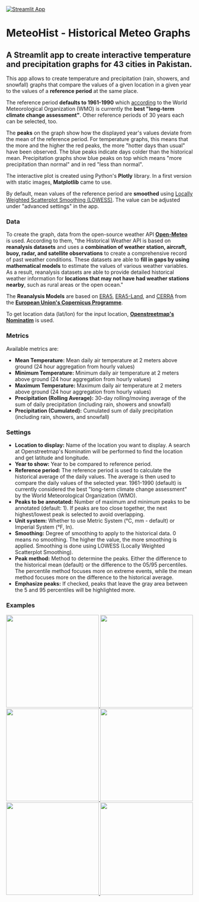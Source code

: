 [![Streamlit App](https://static.streamlit.io/badges/streamlit_badge_black_white.svg)](https://pakmeteohist-wenclims.streamlit.app/)


# MeteoHist - Historical Meteo Graphs

## A Streamlit app to create interactive temperature and precipitation graphs for 43 cities in Pakistan.

This app allows to create temperature and precipitation (rain, showers, and snowfall) graphs that compare the values of a given location in a given year to the values of a **reference period** at the same place.

The reference period **defaults to 1961-1990** which [according](https://public.wmo.int/en/media/news/it%E2%80%99s-warmer-average-what-average) to the World Meteorological Organization (WMO) is currently the **best "long-term climate change assessment"**. Other reference periods of 30 years each can be selected, too.

The **peaks** on the graph show how the displayed year's values deviate from the mean of the reference period. For temperature graphs, this means that the more and the higher the red peaks, the more "hotter days than usual" have been observed. The blue peaks indicate days colder than the historical mean. Precipitation graphs show blue peaks on top which means "more precipitation than normal" and in red "less than normal".

The interactive plot is created using Python's **Plotly** library. In a first version with static images, **Matplotlib** came to use.

By default, mean values of the reference period are **smoothed** using [Locally Weighted Scatterplot Smoothing (LOWESS)](https://www.statsmodels.org/devel/generated/statsmodels.nonparametric.smoothers_lowess.lowess.html). The value can be adjusted under "advanced settings" in the app.


### Data

To create the graph, data from the open-source weather API [**Open-Meteo**](https://open-meteo.com/en/docs/historical-weather-api) is used. According to them, "the Historical Weather API is based on **reanalysis datasets** and uses a **combination of weather station, aircraft, buoy, radar, and satellite observations** to create a comprehensive record of past weather conditions. These datasets are able to **fill in gaps by using mathematical models** to estimate the values of various weather variables. As a result, reanalysis datasets are able to provide detailed historical weather information for **locations that may not have had weather stations nearby**, such as rural areas or the open ocean."

The **Reanalysis Models** are based on [ERA5](https://cds.climate.copernicus.eu/cdsapp#!/dataset/reanalysis-era5-single-levels?tab=overview), [ERA5-Land](https://cds.climate.copernicus.eu/cdsapp#!/dataset/reanalysis-era5-land?tab=overview), and [CERRA](https://cds.climate.copernicus.eu/cdsapp#!/dataset/reanalysis-cerra-single-levels?tab=overview) from the [**European Union's Copernicus Programme**](https://www.copernicus.eu/en).

To get location data (lat/lon) for the input location, [**Openstreetmap's Nominatim**](https://nominatim.openstreetmap.org/) is used.

### Metrics

Available metrics are:

- **Mean Temperature:** Mean daily air temperature at 2 meters above ground (24 hour aggregation from hourly values)
- **Minimum Temperature:** Minimum daily air temperature at 2 meters above ground (24 hour aggregation from hourly values)
- **Maximum Temperature:** Maximum daily air temperature at 2 meters above ground (24 hour aggregation from hourly values)
- **Precipitation (Rolling Average):** 30-day rolling/moving average of the sum of daily precipitation (including rain, showers and snowfall)
- **Precipitation (Cumulated):** Cumulated sum of daily precipitation (including rain, showers, and snowfall)

### Settings

- **Location to display:** Name of the location you want to display. A search at Openstreetmap's Nominatim will be performed to find the location and get latitude and longitude.
- **Year to show:** Year to be compared to reference period.
- **Reference period:** The reference period is used to calculate the historical average of the daily values. The average is then used to compare the daily values of the selected year. 1961-1990 (default) is currently considered the best "long-term climate change assessment" by the World Meteorological Organization (WMO).
- **Peaks to be annotated:** Number of maximum and minimum peaks to be annotated (default: 1). If peaks are too close together, the next highest/lowest peak is selected to avoid overlapping.
- **Unit system:** Whether to use Metric System (°C, mm - default) or Imperial System (°F, In).
- **Smoothing:** Degree of smoothing to apply to the historical data. 0 means no smoothing. The higher the value, the more smoothing is applied. Smoothing is done using LOWESS (Locally Weighted Scatterplot Smoothing).
- **Peak method:** Method to determine the peaks. Either the difference to the historical mean (default) or the difference to the 05/95 percentiles. The percentile method focuses more on extreme events, while the mean method focuses more on the difference to the historical average.
- **Emphasize peaks:** If checked, peaks that leave the gray area between the 5 and 95 percentiles will be highlighted more.

### Examples

<p float="left">
  <a href="https://github.com/haris021/Pak_meteo_hist/blob/main/examples/islamabad-pakistan-precipitation-rolling-2023-ref-1961-1990.png">
    <img src="https://github.com/haris021/Pak_meteo_hist/blob/main/examples/islamabad-pakistan-precipitation-rolling-2023-ref-1961-1990.png?raw=true" width="250" />
  </a>
  <a href="https://github.com/haris021/Pak_meteo_hist/blob/main/examples/quetta-pakistan-temperature-mean-2023-ref-1961-1990.png">
    <img src="https://github.com/haris021/Pak_meteo_hist/blob/main/examples/quetta-pakistan-temperature-mean-2023-ref-1961-1990.png?raw=true" width="250" />
  </a>
  <a href="https://github.com/haris021/Pak_meteo_hist/blob/main/examples/jacobabad-pakistan-temperature-mean-2023-ref-1961-1990.png">
    <img src="https://github.com/haris021/Pak_meteo_hist/blob/main/examples/jacobabad-pakistan-temperature-mean-2023-ref-1961-1990.png?raw=true" width="250" />
  </a>
  <a href="https://github.com/haris021/Pak_meteo_hist/blob/main/examples/dera-ismail-khan-pakistan-temperature-mean-2023-ref-1961-1990.png">
    <img src="https://github.com/haris021/Pak_meteo_hist/blob/main/examples/dera-ismail-khan-pakistan-temperature-mean-2023-ref-1961-1990.png?raw=true" width="250" />
  </a>
  <a href="https://github.com/haris021/Pak_meteo_hist/blob/main/examples/bahawalpur-pakistan-temperature-mean-2023-ref-1961-1990 (1).png">
    <img src="https://github.com/haris021/Pak_meteo_hist/blob/main/examples/bahawalpur-pakistan-temperature-mean-2023-ref-1961-1990 (1).png?raw=true" width="250" />
  </a>
  <a href="https://github.com/haris021/Pak_meteo_hist/blob/main/examples/astore-pakistan-temperature-mean-2023-ref-1961-1990.png">
    <img src="https://github.com/haris021/Pak_meteo_hist/blob/main/examples/astore-pakistan-temperature-mean-2023-ref-1961-1990.png?raw=true" width="250" />
  </a>
</p>
